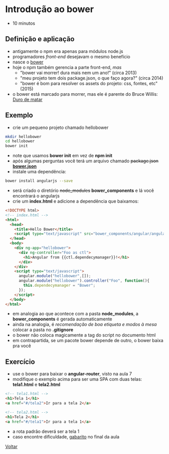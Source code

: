 # Introdução ao bower

- 10 minutos

## Definição e aplicação

- antigamente o npm era apenas para módulos node.js
- programadores *front-end* desejavam o mesmo benefício
- nasce o [bower](https://bower.io/)
- hoje o npm também gerencia a parte front-end, *mas*
  - "bower vai morrer! dura mais nem um ano!" (circa 2013)
  - "meu projeto tem dois package.json, o que faço agora?" (circa 2014)
  - "bower é bom para resolver os assets do projeto: css, fontes, etc" (2015)
- o bower está marcado para morrer, mas ele é parente do Bruce Willis: [Duro de matar](https://g.co/kgs/cFjSz8)

## Exemplo

- crie um pequeno projeto chamado hellobower

```bash
mkdir hellobower
cd hellobower
bower init
```

- note que usamos **bower init** em vez de **npm init**
- após algumas perguntas você terá um arquivo chamado ~~package.json~~ **[bower.json](https://bower.io/docs/creating-packages/#bowerjson)**
- instale uma dependência:

```bash
bower install angularjs --save
```

- será criado o diretório ~~node_modules~~ **bower_components** e lá você encontrará o angularjs
- crie um **index.html** e adicione a dependência que baixamos:

```html
<!DOCTYPE html>
<!-- index.html -->
<html>
  <head>
    <title>Hello Bower</title>
    <script type="text/javascript" src="bower_components/angular/angular.js"></script>
  </head>
  <body>
    <div ng-app="hellobower">
      <div ng-controller="Foo as ctl">
        <h1>Angular from {{ctl.dependecymanager}}!</h1>
      </div>
    </div>
    <script type="text/javascript">
      angular.module("hellobower",[]);
      angular.module("hellobower").controller("Foo", function(){
        this.dependecymanager = "Bower";
      });
    </script>
  </body>
</html>
```

- em analogia ao que acontece com a pasta **node_modules**, a **bower_components** é gerada automaticamente
- ainda na analogia, é *recomendação de boa etiqueta e modos à mesa* colocar a pasta no **.gitignore**
- o bower não coloca magicamente a tag do script no documento html
- em contrapartida, se um pacote bower depende de outro, o bower baixa pra você

## Exercício

- use o bower para baixar o **angular-router**, visto na aula 7
- modifique o exemplo acima para ser uma SPA com duas telas: **tela1.html** e **tela2.html**

```html
<!-- tela1.html -->
<h1>Tela 1</h1>
<a href="#/tela2">Ir para a tela 2</a>
```

```html
<!-- tela2.html -->
<h1>Tela 2</h1>
<a href="#/tela1">Ir para a tela 1</a>
```

- a rota padrão deverá ser a tela 1
- caso encontre dificuldade, [gabarito](../8.4-projeto-exemplo/README.md) no final da aula

[Voltar](../README.md)
